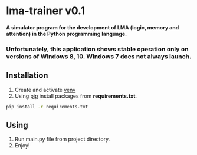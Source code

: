 # lma-trainer v0.1
#### A simulator program for the development of LMA (logic, memory and attention) in the Python programming language.
### Unfortunately, this application shows stable operation only on versions of Windows 8, 10. Windows 7 does not always launch.
## Installation
1. Create and activate [venv](https://docs.python.org/3/library/venv.html)
2. Using [pip](https://pip.pypa.io/en/stable/) install packages from **requirements.txt**.
```bash
pip install -r requirements.txt
```
## Using
1. Run main.py file from project directory.
2. Enjoy!
